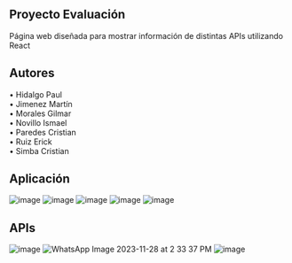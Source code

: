 ## Proyecto Evaluación
Página web diseñada para mostrar información de distintas APIs utilizando React
## Autores
• Hidalgo Paul <br>
• Jimenez Martín <br>
• Morales Gilmar <br>
• Novillo Ismael <br>
• Paredes Cristian <br>
• Ruiz Erick <br>
• Simba Cristian <br>
## Aplicación
![image](https://github.com/cristian-simba/perfilUsuarios/assets/112398547/807013b7-3f04-4211-b599-0477b1ab8149)
![image](https://github.com/cristian-simba/perfilUsuarios/assets/112398547/6f0118e9-bf87-457b-9560-0c9dec21e55a)
![image](https://github.com/cristian-simba/perfilUsuarios/assets/112398547/c0d45dc5-252b-4289-8423-afa97ddea644)
![image](https://github.com/cristian-simba/perfilUsuarios/assets/112398547/db14b5a1-73d9-422b-8d6b-31222c3e6a37)
![image](https://github.com/cristian-simba/perfilUsuarios/assets/112398547/f4926252-deb6-4126-8691-d48c2cb34dd1)
## APIs
![image](https://github.com/cristian-simba/perfilUsuarios/assets/112398547/2e913aaf-43a6-4050-a42a-f6e20ce98975)
![WhatsApp Image 2023-11-28 at 2 33 37 PM](https://github.com/cristian-simba/perfilUsuarios/assets/112398547/bee29b8a-6743-4d5f-bb6c-0935487a8dd5)
![image](https://github.com/cristian-simba/perfilUsuarios/assets/112398547/a6b689b6-68bb-4083-ba1b-d89618ce55cc)
